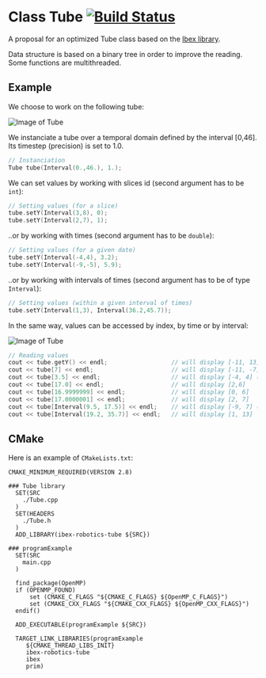 # Class Tube [![Build Status](https://travis-ci.org/SimonRohou/ibex-robotics.svg)](https://travis-ci.org/SimonRohou/ibex-robotics)
A proposal for an optimized Tube class based on the [Ibex library](http://www.ibex-lib.org/).

Data structure is based on a binary tree in order to improve the reading. Some functions are multithreaded.

Example
-------

We choose to work on the following tube:

![Image of Tube](http://rawgit.com/SimonRohou/ibex-robotics/master/src/lib/tube/doc/img/tube1_01.png)

We instanciate a tube over a temporal domain defined by the interval [0,46]. Its timestep (precision) is set to 1.0.
```cpp
// Instanciation
Tube tube(Interval(0.,46.), 1.);
```

We can set values by working with slices id (second argument has to be `int`):
```cpp
// Setting values (for a slice)
tube.setY(Interval(3,8), 0);
tube.setY(Interval(2,7), 1);
```

..or by working with times (second argument has to be `double`):
```cpp
// Setting values (for a given date)
tube.setY(Interval(-4,4), 3.2);
tube.setY(Interval(-9,-5), 5.9);
```

..or by working with intervals of times (second argument has to be of type `Interval`):
```cpp
// Setting values (within a given interval of times)
tube.setY(Interval(1,3), Interval(36.2,45.7));
```

In the same way, values can be accessed by index, by time or by interval:

![Image of Tube](http://rawgit.com/SimonRohou/ibex-robotics/master/src/lib/tube/doc/img/tube1_02.png)

```cpp
// Reading values
cout << tube.getY() << endl;                  // will display [-11, 13] (global evaluation)
cout << tube[7] << endl;                      // will display [-11, -7] (from the slice #7)
cout << tube[3.5] << endl;                    // will display [-4, 4] (from date 3.5)
cout << tube[17.0] << endl;                   // will display [2,6]
cout << tube[16.9999999] << endl;             // will display [0, 6]
cout << tube[17.0000001] << endl;             // will display [2, 7]
cout << tube[Interval(9.5, 17.5)] << endl;    // will display [-9, 7] (for dates between 9.5 and 17.5)
cout << tube[Interval(19.2, 35.7)] << endl;   // will display [1, 13]
```


CMake
-----
Here is an example of `CMakeLists.txt`:
```
CMAKE_MINIMUM_REQUIRED(VERSION 2.8)

### Tube library
  SET(SRC
    ./Tube.cpp
  )
  SET(HEADERS 
    ./Tube.h
  )
  ADD_LIBRARY(ibex-robotics-tube ${SRC})

### programExample
  SET(SRC
    main.cpp
  )

  find_package(OpenMP)
  if (OPENMP_FOUND)
      set (CMAKE_C_FLAGS "${CMAKE_C_FLAGS} ${OpenMP_C_FLAGS}")
      set (CMAKE_CXX_FLAGS "${CMAKE_CXX_FLAGS} ${OpenMP_CXX_FLAGS}")
  endif()

  ADD_EXECUTABLE(programExample ${SRC})

  TARGET_LINK_LIBRARIES(programExample
     ${CMAKE_THREAD_LIBS_INIT}
     ibex-robotics-tube
     ibex
     prim)
```